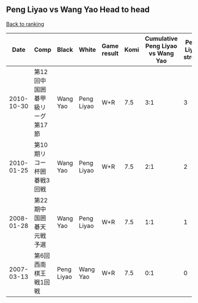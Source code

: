 ## Peng Liyao vs Wang Yao Head to head

[Back to ranking](../../index.md)




| **Date** | **Comp** | **Black** | **White** | **Game result** | **Komi** | **Cumulative Peng Liyao vs Wang Yao** | **Peng Liyao streak** | **Wang Yao streak** | 
| --- | --- | --- | --- | --- | --- | --- | --- | --- |
| 2010-10-30 | 第12回中国囲碁甲級リーグ第17節 | Wang Yao | Peng Liyao | W+R | 7.5 | 3:1 | 3 | 0 | 
| 2010-01-25 | 第10期リコー杯囲碁戦3回戦 | Wang Yao | Peng Liyao | W+R | 7.5 | 2:1 | 2 | 0 | 
| 2008-01-28 | 第22期中国囲碁天元戦予選 | Wang Yao | Peng Liyao | W+R | 7.5 | 1:1 | 1 | 0 | 
| 2007-03-13 | 第6回西南棋王戦1回戦 | Peng Liyao | Wang Yao | W+R | 7.5 | 0:1 | 0 | 1 |




